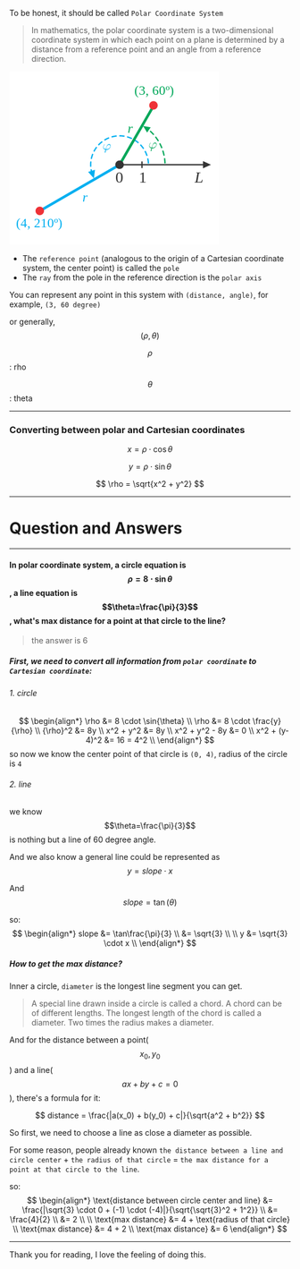 To be honest, it should be called `Polar Coordinate System`

> In mathematics, the polar coordinate system is a two-dimensional coordinate system in which each point on a plane is determined by a distance from a reference point and an angle from a reference direction.

![](/assets/polar_coordinates.png)

* The `reference point` (analogous to the origin of a Cartesian coordinate system, the center point) is called the `pole`
* The `ray` from the pole in the reference direction is the `polar axis`

You can represent any point in this system with `(distance, angle)`, for example, `(3, 60 degree)`

or generally, $$(\rho, \theta)$$

$$\rho$$: rho

$$\theta$$: theta

___

### Converting between polar and Cartesian coordinates

$$
x = \rho \cdot \cos{\theta}
$$

$$
y = \rho \cdot \sin{\theta}
$$

$$
\rho = \sqrt{x^2 + y^2}
$$

___

# Question and Answers

___

#### In polar coordinate system, a circle equation is $$\rho = 8 \cdot \sin{\theta}$$, a line equation is $$\theta=\frac{\pi}{3}$$, what's max distance for a point at that circle to the line?

> the answer is 6

##### First, we need to convert all information from `polar coordinate` to `Cartesian coordinate`:

###### 1. circle
$$
\begin{align*}
\rho &= 8 \cdot \sin{\theta}
\\
\rho &= 8 \cdot \frac{y}{\rho}
\\
{\rho}^2 &= 8y
\\
x^2 + y^2 &= 8y
\\
x^2 + y^2 - 8y &= 0
\\
x^2 + (y-4)^2 &= 16 = 4^2
\\ 
\end{align*}
$$
so now we know the center point of that circle is `(0, 4)`, radius of the circle is `4`

###### 2. line
we know $$\theta=\frac{\pi}{3}$$ is nothing but a line of 60 degree angle.

And we also know a general line could be represented as $$y = slope \cdot x$$

And $$slope = \tan(\theta)$$

so:
$$
\begin{align*}
slope &= \tan\frac{\pi}{3}
\\
&= \sqrt{3}
\\ \\
y &= \sqrt{3} \cdot x
\\ 
\end{align*}
$$

##### How to get the max distance?

Inner a circle, `diameter` is the longest line segment you can get.

> A special line drawn inside a circle is called a chord. A chord can be of different lengths. The longest length of the chord is called a diameter. Two times the radius makes a diameter.

And for the distance between a point($$x_0, y_0$$) and a line($$ax + by + c = 0$$), there's a formula for it:

$$
distance = \frac{|a(x_0) + b(y_0) + c|}{\sqrt{a^2 + b^2}}
$$ 

So first, we need to choose a line as close a diameter as possible.

For some reason, people already known `the distance between a line and circle center` + `the radius of that circle` = `the max distance for a point at that circle to the line`.

so:
$$
\begin{align*}
\text{distance between circle center and line} &= \frac{|\sqrt{3} \cdot 0 + (-1) \cdot (-4)|}{\sqrt{\sqrt{3}^2 + 1^2}}
\\
&= \frac{4}{2}
\\
&= 2
\\ \\
\text{max distance} &= 4 + \text{radius of that circle}
\\
\text{max distance} &= 4 + 2
\\
\text{max distance} &= 6
\end{align*}
$$

___

Thank you for reading, I love the feeling of doing this.